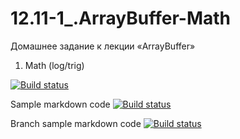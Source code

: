 # 12.11-1_.ArrayBuffer-Math
Домашнее задание к лекции «ArrayBuffer»
1. Math (log/trig)

[![Build status](https://ci.appveyor.com/api/projects/status/mn42clpof6qq7507?svg=true)](https://ci.appveyor.com/project/Al101010/12-11-1-arraybuffer-math)

Sample markdown code
[![Build status](https://ci.appveyor.com/api/projects/status/mn42clpof6qq7507?svg=true)](https://ci.appveyor.com/project/Al101010/12-11-1-arraybuffer-math)

Branch sample markdown code
[![Build status](https://ci.appveyor.com/api/projects/status/mn42clpof6qq7507/branch/main?svg=true)](https://ci.appveyor.com/project/Al101010/12-11-1-arraybuffer-math/branch/main)